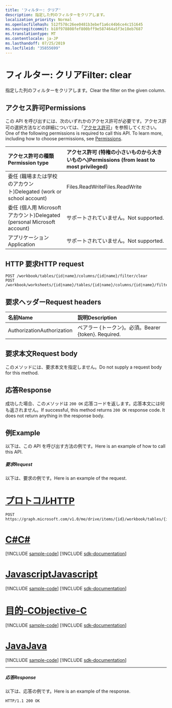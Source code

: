 ```yaml
---
title: 'フィルター: クリア'
description: 指定した列のフィルターをクリアします。
localization_priority: Normal
ms.openlocfilehash: 512f578c26ee0481b3ebef1a6c44b6ce4c151645
ms.sourcegitcommit: b18f978808fef800bff9e587464a5f3e18eb7687
ms.translationtype: MT
ms.contentlocale: ja-JP
ms.lasthandoff: 07/25/2019
ms.locfileid: "35855699"
---
```

# <a name="filter-clear"></a><span data-ttu-id="28da8-103">フィルター: クリア</span><span class="sxs-lookup"><span data-stu-id="28da8-103">Filter: clear</span></span>

<span data-ttu-id="28da8-104">指定した列のフィルターをクリアします。</span><span class="sxs-lookup"><span data-stu-id="28da8-104">Clear the filter on the given column.</span></span>
## <a name="permissions"></a><span data-ttu-id="28da8-105">アクセス許可</span><span class="sxs-lookup"><span data-stu-id="28da8-105">Permissions</span></span>
<span data-ttu-id="28da8-p101">この API を呼び出すには、次のいずれかのアクセス許可が必要です。アクセス許可の選択方法などの詳細については、「[アクセス許可](/graph/permissions-reference)」を参照してください。</span><span class="sxs-lookup"><span data-stu-id="28da8-p101">One of the following permissions is required to call this API. To learn more, including how to choose permissions, see [Permissions](/graph/permissions-reference).</span></span>

|<span data-ttu-id="28da8-108">アクセス許可の種類</span><span class="sxs-lookup"><span data-stu-id="28da8-108">Permission type</span></span>      | <span data-ttu-id="28da8-109">アクセス許可 (特権の小さいものから大きいものへ)</span><span class="sxs-lookup"><span data-stu-id="28da8-109">Permissions (from least to most privileged)</span></span>              |
|:--------------------|:---------------------------------------------------------|
|<span data-ttu-id="28da8-110">委任 (職場または学校のアカウント)</span><span class="sxs-lookup"><span data-stu-id="28da8-110">Delegated (work or school account)</span></span> | <span data-ttu-id="28da8-111">Files.ReadWrite</span><span class="sxs-lookup"><span data-stu-id="28da8-111">Files.ReadWrite</span></span>    |
|<span data-ttu-id="28da8-112">委任 (個人用 Microsoft アカウント)</span><span class="sxs-lookup"><span data-stu-id="28da8-112">Delegated (personal Microsoft account)</span></span> | <span data-ttu-id="28da8-113">サポートされていません。</span><span class="sxs-lookup"><span data-stu-id="28da8-113">Not supported.</span></span>    |
|<span data-ttu-id="28da8-114">アプリケーション</span><span class="sxs-lookup"><span data-stu-id="28da8-114">Application</span></span> | <span data-ttu-id="28da8-115">サポートされていません。</span><span class="sxs-lookup"><span data-stu-id="28da8-115">Not supported.</span></span> |

## <a name="http-request"></a><span data-ttu-id="28da8-116">HTTP 要求</span><span class="sxs-lookup"><span data-stu-id="28da8-116">HTTP request</span></span>
<!-- { "blockType": "ignored" } -->
```http
POST /workbook/tables/{id|name}/columns/{id|name}/filter/clear
POST /workbook/worksheets/{id|name}/tables/{id|name}/columns/{id|name}/filter/clear

```
## <a name="request-headers"></a><span data-ttu-id="28da8-117">要求ヘッダー</span><span class="sxs-lookup"><span data-stu-id="28da8-117">Request headers</span></span>
| <span data-ttu-id="28da8-118">名前</span><span class="sxs-lookup"><span data-stu-id="28da8-118">Name</span></span>       | <span data-ttu-id="28da8-119">説明</span><span class="sxs-lookup"><span data-stu-id="28da8-119">Description</span></span>|
|:---------------|:----------|
| <span data-ttu-id="28da8-120">Authorization</span><span class="sxs-lookup"><span data-stu-id="28da8-120">Authorization</span></span>  | <span data-ttu-id="28da8-p102">ベアラー {トークン}。必須。</span><span class="sxs-lookup"><span data-stu-id="28da8-p102">Bearer {token}. Required.</span></span> |

## <a name="request-body"></a><span data-ttu-id="28da8-123">要求本文</span><span class="sxs-lookup"><span data-stu-id="28da8-123">Request body</span></span>
<span data-ttu-id="28da8-124">このメソッドには、要求本文を指定しません。</span><span class="sxs-lookup"><span data-stu-id="28da8-124">Do not supply a request body for this method.</span></span>

## <a name="response"></a><span data-ttu-id="28da8-125">応答</span><span class="sxs-lookup"><span data-stu-id="28da8-125">Response</span></span>

<span data-ttu-id="28da8-p103">成功した場合、このメソッドは `200 OK` 応答コードを返します。応答本文には何も返されません。</span><span class="sxs-lookup"><span data-stu-id="28da8-p103">If successful, this method returns `200 OK` response code. It does not return anything in the response body.</span></span>

## <a name="example"></a><span data-ttu-id="28da8-128">例</span><span class="sxs-lookup"><span data-stu-id="28da8-128">Example</span></span>
<span data-ttu-id="28da8-129">以下は、この API を呼び出す方法の例です。</span><span class="sxs-lookup"><span data-stu-id="28da8-129">Here is an example of how to call this API.</span></span>
##### <a name="request"></a><span data-ttu-id="28da8-130">要求</span><span class="sxs-lookup"><span data-stu-id="28da8-130">Request</span></span>
<span data-ttu-id="28da8-131">以下は、要求の例です。</span><span class="sxs-lookup"><span data-stu-id="28da8-131">Here is an example of the request.</span></span>

# <a name="httptabhttp"></a>[<span data-ttu-id="28da8-132">プロトコル</span><span class="sxs-lookup"><span data-stu-id="28da8-132">HTTP</span></span>](#tab/http)
<!-- {
  "blockType": "request",
  "name": "filter_clear"
}-->
```http
POST https://graph.microsoft.com/v1.0/me/drive/items/{id}/workbook/tables/{id|name}/columns/{id|name}/filter/clear
```
# <a name="ctabcsharp"></a>[<span data-ttu-id="28da8-133">C#</span><span class="sxs-lookup"><span data-stu-id="28da8-133">C#</span></span>](#tab/csharp)
[!INCLUDE [sample-code](../includes/snippets/csharp/filter-clear-csharp-snippets.md)]
[!INCLUDE [sdk-documentation](../includes/snippets/snippets-sdk-documentation-link.md)]

# <a name="javascripttabjavascript"></a>[<span data-ttu-id="28da8-134">Javascript</span><span class="sxs-lookup"><span data-stu-id="28da8-134">Javascript</span></span>](#tab/javascript)
[!INCLUDE [sample-code](../includes/snippets/javascript/filter-clear-javascript-snippets.md)]
[!INCLUDE [sdk-documentation](../includes/snippets/snippets-sdk-documentation-link.md)]

# <a name="objective-ctabobjc"></a>[<span data-ttu-id="28da8-135">目的-C</span><span class="sxs-lookup"><span data-stu-id="28da8-135">Objective-C</span></span>](#tab/objc)
[!INCLUDE [sample-code](../includes/snippets/objc/filter-clear-objc-snippets.md)]
[!INCLUDE [sdk-documentation](../includes/snippets/snippets-sdk-documentation-link.md)]

# <a name="javatabjava"></a>[<span data-ttu-id="28da8-136">Java</span><span class="sxs-lookup"><span data-stu-id="28da8-136">Java</span></span>](#tab/java)
[!INCLUDE [sample-code](../includes/snippets/java/filter-clear-java-snippets.md)]
[!INCLUDE [sdk-documentation](../includes/snippets/snippets-sdk-documentation-link.md)]

---


##### <a name="response"></a><span data-ttu-id="28da8-137">応答</span><span class="sxs-lookup"><span data-stu-id="28da8-137">Response</span></span>
<span data-ttu-id="28da8-138">以下は、応答の例です。</span><span class="sxs-lookup"><span data-stu-id="28da8-138">Here is an example of the response.</span></span> 
<!-- {
  "blockType": "response",
  "truncated": true
} -->
```http
HTTP/1.1 200 OK
```

<!-- uuid: 8fcb5dbc-d5aa-4681-8e31-b001d5168d79
2015-10-25 14:57:30 UTC -->
<!-- {
  "type": "#page.annotation",
  "description": "Filter: clear",
  "keywords": "",
  "section": "documentation",
  "tocPath": "",
  "suppressions": [
  ]
}-->

